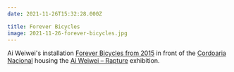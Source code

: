 ```yaml
---
date: 2021-11-26T15:32:28.000Z

title: Forever Bicycles
image: 2021-11-26-forever-bicycles.jpg
---
```


Ai Weiwei's installation [Forever Bicycles from 2015](https://artsandculture.google.com/asset/forever-bicycle/XAFbVKYmLwOI7Q?hl=en) in front of the [Cordoaria Nacional](https://en.wikipedia.org/wiki/Cordoaria_Nacional) housing the [Ai Weiwei – Rapture](https://aiweiweilisboa.pt) exhibition.

